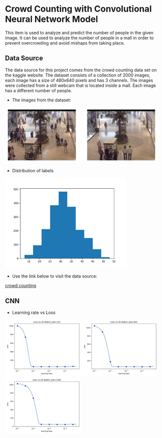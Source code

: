 # Crowd Counting with Convolutional Neural Network Model

This item is used to analyze and predict the number of people in the given image. It can be used to analyze the number of people in a mall in order to prevent overcrowding and avoid mishaps from taking place.

## Data Source

The data source for this project comes from the crowd counting data set on the kaggle website. The dataset consists of a collection of 2000 images, each image has a size of 480x640 pixels and has 3 channels. The images were collected from a still webcam that is located inside a mall. Each image has a different number of people.

- The images from the dataset:

<img src="images/image_sample.png" width=800>

- Distribution of labels
<img src="images/label-distribution.png" width=400>

- Use the link below to visit the data source:

[crowd counting](https://www.kaggle.com/fmena14/crowd-counting)

## CNN

- Learning rate vs Loss
<img src="images/cnn-LR_32.png" width=250>
<img src="images/cnn-LR_64.png" width=250>
<img src="images/cnn-LR_128.png" width=250>



